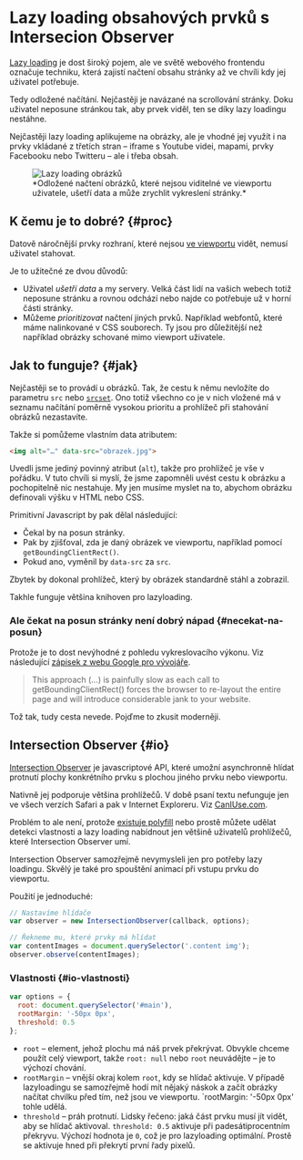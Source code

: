 Lazy loading obsahových prvků s Intersecion Observer
============

[Lazy loading](http://cs.wikipedia.org/wiki/Lazy_loading) je dost široký pojem, ale ve světě webového frontendu označuje techniku, která zajistí načtení obsahu stránky až ve chvíli kdy jej uživatel potřebuje. 

<!-- AdSnippet -->

Tedy odložené načítání. Nejčastěji je navázané na scrollování stránky. Doku uživatel neposune stránkou tak, aby prvek viděl, ten se díky lazy loadingu nestáhne.

Nejčastěji lazy loading aplikujeme na obrázky, ale je vhodné jej využít i na prvky vkládané z třetích stran – iframe s Youtube videi, mapami, prvky Facebooku nebo Twitteru – ale i třeba obsah.

<figure>
<img src="dist/images/original/lazyloading.jp" alt="Lazy loading obrázků">
<figcaption markdown="1">    
*Odložené načtení obrázků, které nejsou viditelné ve viewportu uživatele, ušetří data a může zrychlit vykreslení stránky.*
</figcaption> 
</figure>

## K čemu je to dobré? {#proc}

Datově náročnější prvky rozhraní, které nejsou [ve viewportu](viewport-meta.md) vidět,  nemusí uživatel stahovat.

Je to užitečné ze dvou důvodů: 

- Uživatel *ušetří data* a my servery. Velká část lidí na vašich webech totiž neposune stránku a rovnou odchází nebo najde co potřebuje už v horní části stránky.
- Můžeme *prioritizovat* načtení jiných prvků. Například webfontů, které máme nalinkované v CSS souborech. Ty jsou pro důležitější než například obrázky schované mimo viewport uživatele.


## Jak to funguje? {#jak}

Nejčastěji se to provádí u obrázků. Tak, že cestu k němu nevložíte do parametru `src` nebo [`srcset`](srcset-sizes.md). Ono totiž všechno co je v nich vložené má v seznamu načítání poměrně vysokou prioritu a prohlížeč při stahování obrázků nezastavíte.

Takže si pomůžeme vlastním data atributem:

```html
<img alt="…" data-src="obrazek.jpg">
```

Uvedli jsme jediný povinný atribut (`alt`), takže pro prohlížeč je vše v pořádku. V tuto chvíli si myslí, že jsme zapomněli uvést cestu k obrázku a pochopitelně nic nestahuje. My jen musíme myslet na to, abychom obrázku definovali výšku v HTML nebo CSS.

Primitivní Javascript by pak dělal následující:

- Čekal by na posun stránky.
- Pak by zjišťoval, zda je daný obrázek ve viewportu, například pomocí `getBoundingClientRect()`.
- Pokud ano, vyměnil by `data-src` za `src`.

Zbytek by dokonal prohlížeč, který by obrázek standardně stáhl a zobrazil.

Takhle funguje většina knihoven pro lazyloading. 

### Ale čekat na posun stránky není dobrý nápad {#necekat-na-posun}

Protože je to dost nevýhodné z pohledu vykreslovacího výkonu. Viz následující [zápisek z webu Google pro vývojáře](https://developers.google.com/web/updates/2016/04/intersectionobserver).

> This approach (…) is painfully slow as each call to getBoundingClientRect() forces the browser to re-layout the entire page and will introduce considerable jank to your website.

Tož tak, tudy cesta nevede. Pojďme to zkusit moderněji.

## Intersection Observer {#io}

[Intersection Observer](https://developer.mozilla.org/en-US/docs/Web/API/Intersection_Observer_API) je javascriptové API, které umožní asynchronně hlídat protnutí plochy konkrétního prvku s plochou jiného prvku nebo viewportu.

<!-- AdSnippet -->

Nativně jej podporuje většina prohlížečů. V době psaní textu nefunguje jen ve všech verzích Safari a pak v Internet Exploreru. Viz [CanIUse.com](https://caniuse.com/#feat=intersectionobserver).

Problém to ale není, protože [existuje polyfill](https://github.com/w3c/IntersectionObserver/tree/master/polyfill) nebo prostě můžete udělat detekci vlastnosti a lazy loading nabídnout jen většině uživatelů prohlížečů, které Intersection Observer umí.

Intersection Observer samozřejmě nevymysleli jen pro potřeby lazy loadingu. Skvělý je také pro spouštění animací při vstupu prvku do viewportu.

Použití je jednoduché:

```javascript
// Nastavíme hlídače
var observer = new IntersectionObserver(callback, options);

// Řekneme mu, které prvky má hlídat
var contentImages = document.querySelector('.content img');
observer.observe(contentImages);
```

### Vlastnosti {#io-vlastnosti}

```javascript
var options = {
  root: document.querySelector('#main'),
  rootMargin: '-50px 0px',
  threshold: 0.5
};
```

- `root` – element, jehož plochu má náš prvek překrývat. Obvykle chceme použít celý viewport, takže `root: null` nebo `root` neuvádějte – je to výchozí chování.
- `rootMargin` – vnější okraj kolem `root`, kdy se hlídač aktivuje. V případě lazyloadingu se samozřejmě hodí mít nějaký náskok a začít obrázky načítat chvilku před tím, než jsou ve viewportu. `rootMargin: '-50px 0px' tohle udělá.
- `threshold` – práh protnutí. Lidsky řečeno: jaká část prvku musí jít vidět, aby se hlídač aktivoval. `threshold: 0.5` aktivuje při padesátiprocentním překryvu. Výchozí hodnota je `0`, což je pro lazyloading optimální. Prostě se aktivuje hned při překrytí první řady pixelů.

<!-- AdSnippet -->


<!--

## Načítání obrázků s Unveil.js

Odložené načítání má mnoho [různých variant](http://jecas.cz/lazy-loading-obrazky), mně se z mnoha důvodů osvědčilo použití [Unveil.js](https://github.com/luis-almeida/unveil):

```html
<img src="bg.png" data-src="img1.jpg" alt="…">
```

Javascript hlídá scrollování stránky a když uživatel naroluje k obrázku, zkopíruje se obsah `data-src` do `src`.

Aby to bylo dokonale přístupné, musíte ještě uvést variantu pro čtečky a další scénáře kdy se Javascript nenačte:

```html
<img src="bg.png" data-src="img1.jpg" alt="…">
<noscript>
  <img src="img1.jpg" alt="…">
</noscript>
```

Pak už zbývá jen inicializace:

```html
$(document).ready(function() {
  $("img").unveil();
});
```

V dokumentaci Unveil.js jsou vidět i další možnosti. Umí totiž:

* na vysokokapacitním displeji načíst alternativní obrázek (`data-src-retina="img2-retina.jpg"`)
* dát lazyloadingu náskok, aby se obrázek nezačal načítat až ve chvíli kdy na něj uživatel naroluje (parametr [Treshold](https://github.com/luis-almeida/unveil#threshold))
* pomocí [Callbacku](https://github.com/luis-almeida/unveil#callback) přidat třeba animaci, která nám obrázek při načtení „vyfejduje“ (interakce se stránkou pak působí lépe)

Důležitý tip: řada webařů (včetně autora Unveil [v demonstračním příkladu](http://luis-almeida.github.io/unveil/)) propadla vášnivé lásce k preloaderům a do `src=""` jako výchozí obrázek dává takovýten točící se kolovrátek. Nedělejte to prosím.  Na uživatele působí daleko lépe, když tam před načtením obrázku vidí barevnou plochu mírně odlišenou od barvy pozadí.

## Na co všechno se lazyloading ještě může hodit?

V době responzivního webdesignu a pomalých mobilních připojení mu předpovídám velkou budoucnost.

Mě osobně se bude hodit na načítání jakéhokoliv obsahu náročnějšího na rychlost načítání stránky — kromě vlastních obrázků nebo videí je to embedovaný obsah třetí strany (Disqus komentáře, Youtube, sdílecí tlačítka). Nicméně tipuji, že pro některé weby bude zajímavé jej používat například i pro načtení složitější verze textového obsahu.


## Příklad k vyzkoušení

Demonstrace použití Unveil.js s fadeout animací načtených obrázků.

<p data-height="270" data-theme-id="502" data-slug-hash="ILhbK" data-user="machal" data-default-tab="result" class='codepen'>See the Pen <a href='https://codepen.io/machal/pen/ILhbK'>CSS3 Border Image</a> by Martin Michálek (<a href='https://codepen.io/machal'>@machal</a>) on <a href='https://codepen.io'>CodePen</a></p>
<script async src="https://codepen.io/assets/embed/ei.js"></script>

## Zajímavé odkazy

* Bohumil Jahoda má o [využití lazyloadingu](http://jecas.cz/lazy-loading) celou sérii článků
* [jQuery Waypoints](http://imakewebthings.com/jquery-waypoints/) nedělá lazyloading samotný, jen umí spouštět různé akce když uživatel nascrolluje na nějaké místo stránky
* [Ajax Include Pattern](https://github.com/filamentgroup/Ajax-Include-Pattern/) pro lazyloading obsahu

-->